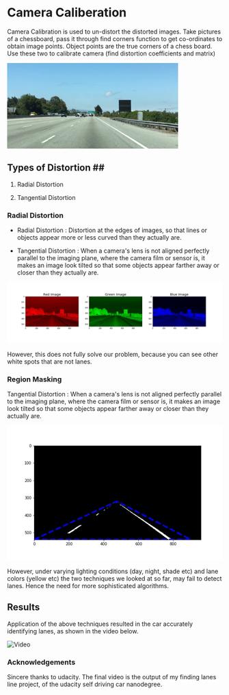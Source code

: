 # Camera Caliberation


Camera Calibration is used to un-distort the distorted images. Take pictures of a chessboard, pass it through find corners function to get co-ordinates to obtain image points. Object points are the true corners of a chess board. Use these two to calibrate camera (find distortion coefficients and matrix)

<img src="https://github.com/buddha216g/Computer-Vision/blob/exercises/001-Color-Selection/test.jpg" width="400" height="200">




## Types of Distortion ##

 1. Radial Distortion
 
 2. Tangential Distortion
 



### Radial Distortion ###

 - Radial Distortion : Distortion at the edges of images, so that lines or objects appear more or less curved than they actually are.
 
 - Tangential Distortion : When a camera's lens is not aligned perfectly parallel to the imaging plane, where the camera film or sensor is, it makes an image look tilted so that some objects appear farther away or closer than they actually are.
 
 <img src="https://github.com/buddha216g/Computer-Vision/blob/exercises/001-Color-Selection/rgb_channels.jpg" >
 
 
 However, this does not fully solve our problem, because you can see other white spots that are not lanes.



### Region Masking ###

Tangential Distortion : When a camera's lens is not aligned perfectly parallel to the imaging plane, where the camera film or sensor is, it makes an image look tilted so that some objects appear farther away or closer than they actually are.



<img src="https://github.com/buddha216g/Computer-Vision/blob/exercises/002-Color_plus_Region_Selection/color_region_selection.jpg"  >

However, under varying lighting conditions (day, night, shade etc) and lane colors (yellow etc) the two techniques we looked at so far, may fail to detect lanes. Hence the need for more sophisticated algorithms.



## Results ##

Application of the above techniques resulted in the car accurately identifying lanes, as shown in the video below. 
 
![Video](https://github.com/buddha216g/Computer-Vision/blob/master/P1-Finding-Lane-Lines/test_videos_output/solidWhiteRight.gif)

### Acknowledgements ###
Sincere thanks to udacity. The final video is the output of my finding lanes line project, of the udacity self driving car nanodegree.


